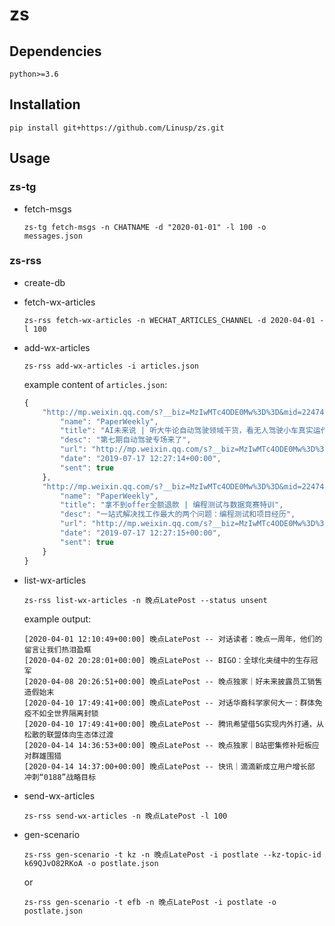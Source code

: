 zs
=======

## Dependencies

`python>=3.6`

## Installation

```
pip install git+https://github.com/Linusp/zs.git
```

## Usage

### zs-tg

- fetch-msgs

  ```shell
  zs-tg fetch-msgs -n CHATNAME -d "2020-01-01" -l 100 -o messages.json
  ```

### zs-rss

- create-db
- fetch-wx-articles

  ```shell
  zs-rss fetch-wx-articles -n WECHAT_ARTICLES_CHANNEL -d 2020-04-01 -l 100
  ```

- add-wx-articles

  ```shell
  zs-rss add-wx-articles -i articles.json
  ```

  example content of `articles.json`:
  ```js
  {
      "http://mp.weixin.qq.com/s?__biz=MzIwMTc4ODE0Mw%3D%3D&mid=2247498353&idx=1&sn=19a6baac027018aeb76a688a9011cfde": {
          "name": "PaperWeekly",
          "title": "AI未来说 | 听大牛论自动驾驶领域干货，看无人驾驶小车真实运作",
          "desc": "第七期自动驾驶专场来了",
          "url": "http://mp.weixin.qq.com/s?__biz=MzIwMTc4ODE0Mw%3D%3D&mid=2247498353&idx=1&sn=19a6baac027018aeb76a688a9011cfde",
          "date": "2019-07-17 12:27:14+00:00",
          "sent": true
      },
      "http://mp.weixin.qq.com/s?__biz=MzIwMTc4ODE0Mw%3D%3D&mid=2247498353&idx=2&sn=caec95b9b57eac4cf1c6fa8cce99b4a6": {
          "name": "PaperWeekly",
          "title": "拿不到offer全额退款 | 编程测试与数据竞赛特训",
          "desc": "一站式解决找工作最大的两个问题：编程测试和项目经历",
          "url": "http://mp.weixin.qq.com/s?__biz=MzIwMTc4ODE0Mw%3D%3D&mid=2247498353&idx=2&sn=caec95b9b57eac4cf1c6fa8cce99b4a6",
          "date": "2019-07-17 12:27:15+00:00",
          "sent": true
      }
  }
  ```

- list-wx-articles

  ```shell
  zs-rss list-wx-articles -n 晚点LatePost --status unsent
  ```

  example output:
  ```
  [2020-04-01 12:10:49+00:00] 晚点LatePost -- 对话读者：晚点一周年，他们的留言让我们热泪盈眶
  [2020-04-02 20:28:01+00:00] 晚点LatePost -- BIGO：全球化夹缝中的生存冠军
  [2020-04-08 20:26:51+00:00] 晚点LatePost -- 晚点独家｜好未来披露员工销售造假始末
  [2020-04-10 17:49:41+00:00] 晚点LatePost -- 对话华裔科学家何大一：群体免疫不如全世界隔离封锁
  [2020-04-10 17:49:41+00:00] 晚点LatePost -- 腾讯希望借5G实现内外打通，从松散的联盟体向生态体过渡
  [2020-04-14 14:36:53+00:00] 晚点LatePost -- 晚点独家｜B站密集修补短板应对群雄围猎
  [2020-04-14 14:37:00+00:00] 晚点LatePost -- 快讯｜滴滴新成立用户增长部 冲刺“0188”战略目标
  ```

- send-wx-articles

  ```shell
  zs-rss send-wx-articles -n 晚点LatePost -l 100
  ```

- gen-scenario

  ```shell
  zs-rss gen-scenario -t kz -n 晚点LatePost -i postlate --kz-topic-id k69QJvO82RKoA -o postlate.json
  ```

  or
  ```shell
  zs-rss gen-scenario -t efb -n 晚点LatePost -i postlate -o postlate.json
  ```
